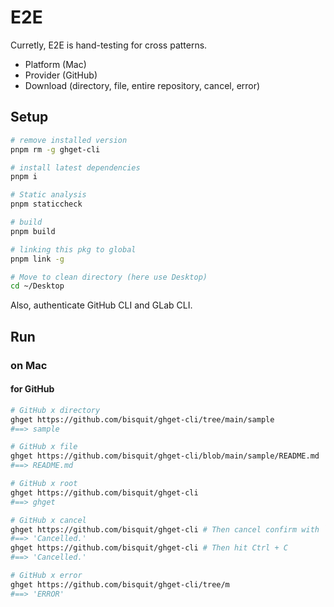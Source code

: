 # E2E

Curretly, E2E is hand-testing for cross patterns.

- Platform (Mac)
- Provider (GitHub)
- Download (directory, file, entire repository, cancel, error)

## Setup

```sh
# remove installed version
pnpm rm -g ghget-cli

# install latest dependencies
pnpm i

# Static analysis
pnpm staticcheck

# build
pnpm build

# linking this pkg to global
pnpm link -g

# Move to clean directory (here use Desktop)
cd ~/Desktop
```

Also, authenticate GitHub CLI and GLab CLI.

## Run

### on Mac

#### for GitHub

```sh
# GitHub x directory
ghget https://github.com/bisquit/ghget-cli/tree/main/sample
#==> sample

# GitHub x file
ghget https://github.com/bisquit/ghget-cli/blob/main/sample/README.md
#==> README.md

# GitHub x root
ghget https://github.com/bisquit/ghget-cli
#==> ghget

# GitHub x cancel
ghget https://github.com/bisquit/ghget-cli # Then cancel confirm with `No`
#==> 'Cancelled.'
ghget https://github.com/bisquit/ghget-cli # Then hit Ctrl + C
#==> 'Cancelled.'

# GitHub x error
ghget https://github.com/bisquit/ghget-cli/tree/m
#==> 'ERROR'
```
